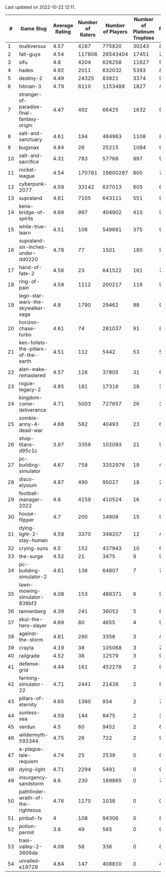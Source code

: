 Last updated on 2022-10-22 12:11.


|#|Game Slug|Average Rating|Number of Raters|Number of Players|Number of Platinum Trophies|Max Rarity (%)|
|---|---|---|---|---|---|---|
|1|multiversus|4.57|4187|775820|30243|80|
|2|fall-guys|4.54|117808|26543404|17451|2|
|3|sifu|4.8|4204|626258|11627|96|
|4|hades|4.92|2011|632032|5393|89|
|5|destiny-2|4.49|24325|83821|3374|96|
|6|hitman-3|4.79|6110|1153488|1827|48|
|7|stranger-of-paradise-final-fantasy-origin|4.47|492|66425|1632|98|
|8|salt-and-sanctuary|4.61|194|484963|1108|83|
|9|bugsnax|4.84|26|25215|1084|97|
|10|salt-and-sacrifice|4.31|783|57768|997|91|
|11|rocket-league|4.54|170781|19600287|800|74|
|12|cyberpunk-2077|4.59|33142|637013|605|61|
|13|supraland|4.61|7105|643111|551|99|
|14|kena-bridge-of-spirits|4.69|997|404902|410|94|
|15|while-true-learn|4.51|106|549681|375|93|
|16|supraland-six-inches-under-dd0220|4.78|77|1501|180|99|
|17|hand-of-fate-2|4.56|23|641522|161|72|
|18|ring-of-pain|4.58|1112|200217|116|97|
|19|lego-star-wars-the-skywalker-saga|4.8|1790|29462|98|98|
|20|horizon-chase-turbo|4.61|74|281037|91|83|
|21|ken-follets-the-pillars-of-the-earth|4.51|112|5442|53|54|
|22|alan-wake-remastered|4.57|126|37805|31|6|
|23|rogue-legacy-2|4.85|181|17316|28|36|
|24|kingdom-come-deliverance|4.71|5003|727657|26|30|
|25|zombie-army-4-dead-war|4.68|582|40493|23|66|
|26|shop-titans-d95c1c|3.97|3359|102093|21|98|
|27|pc-building-simulator|4.67|758|3352976|19|47|
|28|disco-elysium|4.87|490|95027|18|28|
|29|football-manager-2022|4.8|4159|410524|16|48|
|30|house-flipper|4.7|200|14808|15|93|
|31|dying-light-2-stay-human|4.59|3370|348207|12|47|
|32|crying-suns|4.5|152|437943|10|65|
|33|the-surge|4.52|21|3475|9|94|
|34|pc-building-simulator-2|4.61|136|64807|7|73|
|35|lawn-mowing-simulator-838bf3|4.08|153|488371|6|90|
|36|tannenberg|4.39|241|38052|5|82|
|37|skul-the-hero-slayer|4.69|80|4655|4|96|
|38|against-the-storm|4.81|290|3356|3|45|
|39|crayta|4.19|38|105068|3|23|
|40|railgrade|4.52|38|12579|3|98|
|41|defense-grid|4.44|161|452278|2|80|
|42|farming-simulator-22|4.71|2441|21438|2|82|
|43|pillars-of-eternity|4.65|1360|934|2|79|
|44|sunless-sea|4.59|144|8475|2|37|
|45|verdun|4.5|60|9452|2|69|
|46|wildermyth-593344|4.75|26|722|2|90|
|47|a-plague-tale-requiem|4.74|25|2539|0|87|
|48|dying-light|4.71|2294|5491|0|96|
|49|insurgency-sandstorm|4.6|230|189865|0|7|
|50|pathfinder-wrath-of-the-righteous|4.76|1170|1038|0|0.1|
|51|pinball-fx|4|108|94306|0|85|
|52|potion-permit|3.8|49|565|0|97|
|53|train-valley-2-3606da|4.08|58|336|0|88|
|54|unrailed-e19729|4.64|147|408810|0|40|
